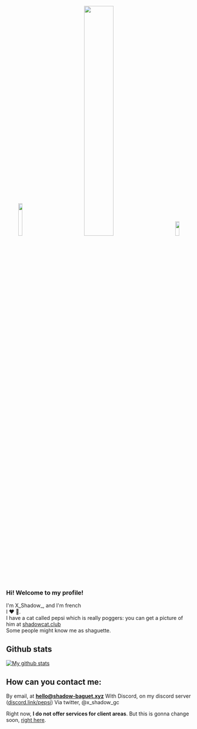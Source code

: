 <p float="left" align="center">
  <img src="https://i.imgur.com/U9lFsUG.jpeg" width=15% />
  &nbsp;&nbsp;&nbsp;&nbsp;&nbsp;&nbsp;&nbsp;&nbsp;&nbsp;&nbsp;&nbsp;&nbsp;&nbsp;&nbsp;&nbsp;&nbsp;&nbsp;&nbsp;<img src="https://i.imgur.com/b1a39cz.png" width=40% />
  &nbsp;&nbsp;&nbsp;&nbsp;&nbsp;&nbsp;&nbsp;&nbsp;&nbsp;&nbsp;&nbsp;&nbsp;&nbsp;&nbsp;&nbsp;&nbsp;&nbsp;&nbsp;<img src="https://i.ibb.co/n0C9kvJ/o.png" width=15% height=10%/>
</p>

### Hi! Welcome to my profile!
I'm X_Shadow_, and I'm french<br/> 
I ❤ 🥖.<br/> 
I have a cat called pepsi which is really poggers: you can get a picture of him at [shadowcat.club](https://shadowcat.club)<br/> 
Some people might know me as shaguette.

## Github stats
[![My github stats](https://github-readme-stats.vercel.app/api?username=shadowdevfr&count_private=true&include_all_commits=true&theme=vision-friendly-dark&show_icons=true)](https://shadowdev.ga)

## How can you contact me:
By email, at **hello@shadow-baguet.xyz**
With Discord, on my discord server ([discord.link/pepsi](discord.link/pepsi))
Via twitter, @x_shadow_gc

Right now, **I do not offer services for client areas**. But this is gonna change soon, [right here](https://github.com/ShadowsDash).
